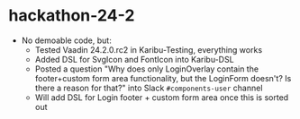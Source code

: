 # hackathon-24-2

* No demoable code, but:
  * Tested Vaadin 24.2.0.rc2 in Karibu-Testing, everything works
  * Added DSL for SvgIcon and FontIcon into Karibu-DSL
  * Posted a question "Why does only LoginOverlay contain the footer+custom form area functionality, but the LoginForm doesn't? Is there a reason for that?" into Slack `#components-user` channel
  * Will add DSL for Login footer + custom form area once this is sorted out


